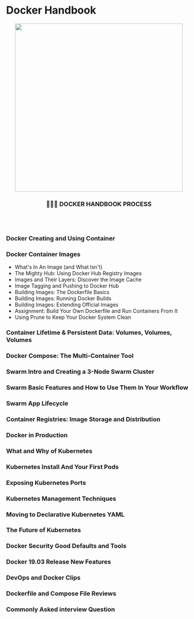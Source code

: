 # Docker Handbook

<p align="center">
	
<img src="https://user-images.githubusercontent.com/57604500/125166578-8f48e900-e19c-11eb-84f3-6dc7bed3e2ac.png" width=456>
<br />
<h3 align="center">👨🏻‍💻 DOCKER HANDBOOK PROCESS</h3>
</p>


<br/>
<br/>

### Docker Creating and Using Container
 
### Docker Container Images

 * What's In An Image (and What Isn't)
 * The Mighty Hub: Using Docker Hub Registry
Images
 * Images and Their Layers: Discover the Image
Cache
 * Image Tagging and Pushing to Docker Hub
 * Building Images: The Dockerfile Basics
 * Building Images: Running Docker Builds
 * Building Images: Extending Official Images
 * Assignment: Build Your Own Dockerfile and
Run Containers From It
 * Using Prune to Keep Your Docker System Clean


### Container Lifetime & Persistent Data: Volumes, Volumes, Volumes
###  Docker Compose: The Multi-Container Tool
### Swarm Intro and Creating a 3-Node Swarm Cluster
### Swarm Basic Features and How to Use Them In Your Workflow
### Swarm App Lifecycle
### Container Registries: Image Storage and Distribution
### Docker in Production
### What and Why of Kubernetes
### Kubernetes Install And Your First Pods
### Exposing Kubernetes Ports
### Kubernetes Management Techniques
### Moving to Declarative Kubernetes YAML
### The Future of Kubernetes
### Docker Security Good Defaults and Tools
### Docker 19.03 Release New Features
### DevOps and Docker Clips
### Dockerfile and Compose File Reviews
### Commonly Asked interview Question
